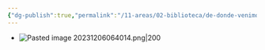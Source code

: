 ```yaml
---
{"dg-publish":true,"permalink":"/11-areas/02-biblioteca/de-donde-venimos-los-cholos/","noteIcon":""}
---
```


- ![Pasted image 20231206064014.png|200](/img/user/02%20Image/Pasted%20image%2020231206064014.png)